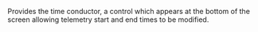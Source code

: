 Provides the time conductor, a control which appears at the
bottom of the screen allowing telemetry start and end times
to be modified.
